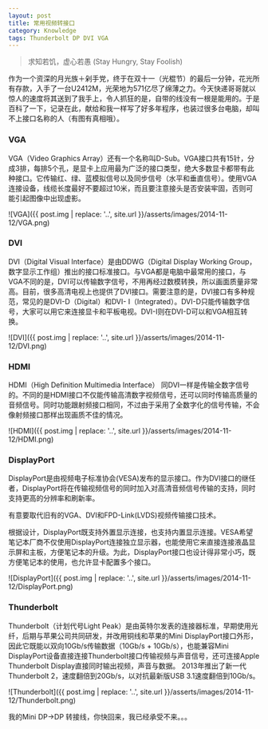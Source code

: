 ```yaml
---
layout: post
title: 常用视频转接口
category: Knowledge
tags: Thunderbolt DP DVI VGA
---
```


> 求知若饥，虚心若愚 (Stay Hungry, Stay Foolish)

作为一个资深的月光族＋剁手党，终于在双十一（光棍节）的最后一分钟，花光所有存款，入手了一台U2412M，光荣地为571亿尽了绵薄之力。今天快递哥哥就以惊人的速度将其送到了我手上，令人抓狂的是，自带的线没有一根是能用的。于是百科了一下，记录在此，献给和我一样写了好多年程序，也装过很多台电脑，却叫不上接口名称的人（有图有真相哦）。

<!-- more -->

### VGA

VGA（Video Graphics Array）还有一个名称叫D-Sub。VGA接口共有15针，分成3排，每排5个孔，是显卡上应用最为广泛的接口类型，绝大多数显卡都带有此种接口。它传输红、绿、蓝模拟信号以及同步信号（水平和垂直信号）。使用VGA连接设备，线缆长度最好不要超过10米，而且要注意接头是否安装牢固，否则可能引起图像中出现虚影。

![VGA]({{ post.img | replace: '..', site.url }}/asserts/images/2014-11-12/VGA.png)


### DVI

DVI（Digital Visual Interface）是由DDWG（Digital Display Working Group，数字显示工作组）推出的接口标准接口。与VGA都是电脑中最常用的接口，与VGA不同的是，DVI可以传输数字信号，不用再经过数模转换，所以画面质量非常高。目前，很多高清电视上也提供了DVI接口。需要注意的是，DVI接口有多种规范，常见的是DVI-D（Digital）和DVI- I（Integrated）。DVI-D只能传输数字信号，大家可以用它来连接显卡和平板电视。DVI-I则在DVI-D可以和VGA相互转换。

![DVI]({{ post.img | replace: '..', site.url }}/asserts/images/2014-11-12/DVI.png)

### HDMI

HDMI（High Definition Multimedia Interface） 同DVI一样是传输全数字信号的。不同的是HDMI接口不仅能传输高清数字视频信号，还可以同时传输高质量的音频信号。同时功能跟射频接口相同，不过由于采用了全数字化的信号传输，不会像射频接口那样出现画质不佳的情况。

![HDMI]({{ post.img | replace: '..', site.url }}/asserts/images/2014-11-12/HDMI.png)

### DisplayPort
DisplayPort是由视频电子标准协会(VESA)发布的显示接口。作为DVI接口的继任者，DisplayPort将在传输视频信号的同时加入对高清音频信号传输的支持，同时支持更高的分辨率和刷新率。

有意要取代旧有的VGA、DVI和FPD-Link(LVDS)视频传输接口技术。

根据设计，DisplayPort既支持外置显示连接，也支持内置显示连接。VESA希望笔记本厂商不仅使用DisplayPort连接独立显示器，也能使用它来直接连接液晶显示屏和主板，方便笔记本的升级。为此，DisplayPort接口也设计得非常小巧，既方便笔记本的使用，也允许显卡配置多个接口。

![DisplayPort]({{ post.img | replace: '..', site.url }}/asserts/images/2014-11-12/DisplayPort.png)

### Thunderbolt
Thunderbolt（计划代号Light Peak）是由英特尔发表的连接器标准，早期使用光纤，后期与苹果公司共同研发，并改用铜线和苹果的Mini DisplayPort接口外形，因此它既能以双向10Gb/s传输数据（10Gb/s + 10Gb/s），也能兼容Mini DisplayPort设备直接连接Thunderbolt接口传输视频与声音信号，还可连接Apple Thunderbolt Display直接同时输出视频，声音与数据。
2013年推出了新一代Thunderbolt 2，速度翻倍到20Gb/s，以对抗最新版USB 3.1速度翻倍到10Gb/s。

![Thunderbolt]({{ post.img | replace: '..', site.url }}/asserts/images/2014-11-12/Thunderbolt.png)

我的Mini DP->DP 转接线，你快回来，我已经承受不来。。。

